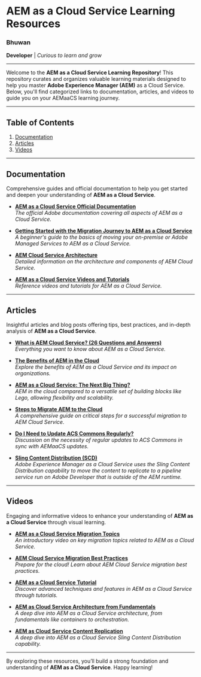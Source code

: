 # AEM as a Cloud Service Learning Resources

### Bhuwan  
**Developer** | *Curious to learn and grow*  

---

Welcome to the **AEM as a Cloud Service Learning Repository**! This repository curates and organizes valuable learning materials designed to help you master **Adobe Experience Manager (AEM)** as a Cloud Service. Below, you'll find categorized links to documentation, articles, and videos to guide you on your AEMaaCS learning journey.

---

## Table of Contents

1. [Documentation](#documentation)  
2. [Articles](#articles)  
3. [Videos](#videos)  

---

## Documentation

Comprehensive guides and official documentation to help you get started and deepen your understanding of **AEM as a Cloud Service**.

- [**AEM as a Cloud Service Official Documentation**](https://experienceleague.adobe.com/docs/experience-manager-cloud-service.html)  
  *The official Adobe documentation covering all aspects of AEM as a Cloud Service.*
  
- [**Getting Started with the Migration Journey to AEM as a Cloud Service**](https://experienceleague.adobe.com/en/docs/experience-manager-cloud-service/content/migration-journey/getting-started)  
  *A beginner's guide to the basics of moving your on-premise or Adobe Managed Services to AEM as a Cloud Service.*
  
- [**AEM Cloud Service Architecture**](https://experienceleague.adobe.com/en/docs/experience-manager-cloud-service/content/overview/architecture)  
  *Detailed information on the architecture and components of AEM Cloud Service.*
  
- [**AEM as a Cloud Service Videos and Tutorials**](https://experienceleague.adobe.com/en/docs/experience-manager-learn/cloud-service/overview)  
  *Reference videos and tutorials for AEM as a Cloud Service.*

---

## Articles

Insightful articles and blog posts offering tips, best practices, and in-depth analysis of **AEM as a Cloud Service**.

- [**What is AEM Cloud Service? (26 Questions and Answers)**](https://one-inside.com/aem-cloud-service/)  
  *Everything you want to know about AEM as a Cloud Service.*
  
- [**The Benefits of AEM in the Cloud**](https://www.oshyn.com/blog/aem-as-a-cloud-service)  
  *Explore the benefits of AEM as a Cloud Service and its impact on organizations.*
  
- [**AEM as a Cloud Service: The Next Big Thing?**](https://www.grazitti.com/blog/aem-as-a-cloud-service-the-next-big-thing/)  
  *AEM in the cloud compared to a versatile set of building blocks like Lego, allowing flexibility and scalability.*

- [**Steps to Migrate AEM to the Cloud**](https://one-inside.com/aem-cloud-service/migrate-aem-onprem-to-cloud/)  
  *A comprehensive guide on critical steps for a successful migration to AEM Cloud Service.*
  
- [**Do I Need to Update ACS Commons Regularly?**](https://experienceleaguecommunities.adobe.com/t5/adobe-experience-manager/aemaacs-acs-commons-do-i-need-to-update-acs-commons-regularly/m-p/692495/)  
  *Discussion on the necessity of regular updates to ACS Commons in sync with AEMaaCS updates.*

- [**Sling Content Distribution (SCD)**](https://experienceleague.adobe.com/en/docs/experience-manager-cloud-service/content/operations/replication/)  
  *Adobe Experience Manager as a Cloud Service uses the Sling Content Distribution capability to move the content to replicate to a pipeline service run on Adobe Developer that is outside of the AEM runtime.*

---

## Videos

Engaging and informative videos to enhance your understanding of **AEM as a Cloud Service** through visual learning.

- [**AEM as a Cloud Service Migration Topics**](https://www.youtube.com/@atypicaldigital)  
  *An introductory video on key migration topics related to AEM as a Cloud Service.*
  
- [**AEM Cloud Service Migration Best Practices**](https://www.youtube.com/watch?v=7BnKSQHk13I)  
  *Prepare for the cloud! Learn about AEM Cloud Service migration best practices.*
  
- [**AEM as a Cloud Service Tutorial**](https://youtube.com/playlist?list=PLp5chFE3m-o0P29sewKQTQ7UEyeOHTUwa&si=Q6cxmXHTf9qpFk4I)  
  *Discover advanced techniques and features in AEM as a Cloud Service through tutorials.*

- [**AEM as Cloud Service Architecture from Fundamentals**](https://www.youtube.com/watch?v=GGXypwY_Dmc)  
  *A deep dive into AEM as a Cloud Service architecture, from fundamentals like containers to orchestration.*

- [**AEM as Cloud Service Content Replication**](https://www.youtube.com/watch?v=_O4wLuKCeYw)  
  *A deep dive into AEM as a Cloud Service Sling Content Distribution capability.*

---

By exploring these resources, you’ll build a strong foundation and understanding of **AEM as a Cloud Service**. Happy learning!

